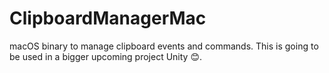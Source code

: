 # ClipboardManagerMac
macOS binary to manage clipboard events and commands. This is going to be used in a bigger upcoming project Unity 😊.
